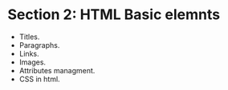 # Section 2: HTML Basic elemnts

* Titles.
* Paragraphs.
* Links.
* Images.
* Attributes managment.
* CSS in html.